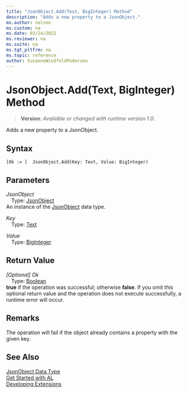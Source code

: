```yaml
---
title: "JsonObject.Add(Text, BigInteger) Method"
description: "Adds a new property to a JsonObject."
ms.author: solsen
ms.custom: na
ms.date: 03/24/2022
ms.reviewer: na
ms.suite: na
ms.tgt_pltfrm: na
ms.topic: reference
author: SusanneWindfeldPedersen
---
```

[//]: # (START>DO_NOT_EDIT)
[//]: # (IMPORTANT:Do not edit any of the content between here and the END>DO_NOT_EDIT.)
[//]: # (Any modifications should be made in the .xml files in the ModernDev repo.)
# JsonObject.Add(Text, BigInteger) Method
> **Version**: _Available or changed with runtime version 1.0._

Adds a new property to a JsonObject.


## Syntax
```AL
[Ok := ]  JsonObject.Add(Key: Text, Value: BigInteger)
```
## Parameters
*JsonObject*  
&emsp;Type: [JsonObject](jsonobject-data-type.md)  
An instance of the [JsonObject](jsonobject-data-type.md) data type.  

*Key*  
&emsp;Type: [Text](../text/text-data-type.md)  
  

*Value*  
&emsp;Type: [BigInteger](../biginteger/biginteger-data-type.md)  
  


## Return Value
*[Optional] Ok*  
&emsp;Type: [Boolean](../boolean/boolean-data-type.md)  
**true** if the operation was successful; otherwise **false**. If you omit this optional return value and the operation does not execute successfully, a runtime error will occur.  


[//]: # (IMPORTANT: END>DO_NOT_EDIT)

## Remarks
The operation will fail if the object already contains a property with the given key.

## See Also
[JsonObject Data Type](jsonobject-data-type.md)  
[Get Started with AL](../../devenv-get-started.md)  
[Developing Extensions](../../devenv-dev-overview.md)